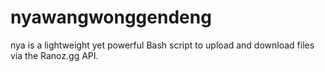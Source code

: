 # nyawangwonggendeng
nya is a lightweight yet powerful Bash script to upload and download files via the Ranoz.gg API. 
